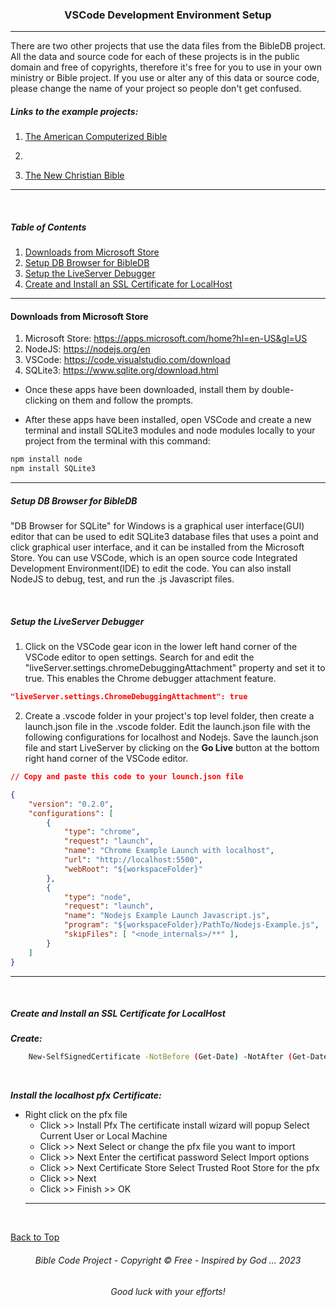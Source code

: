 <a id="top"></a>
<h3 align="center">VSCode Development Environment Setup</h3>

---
There are two other projects that use the data files from the BibleDB project. All the data and source code for each of these projects is in the public domain and free of copyrights, therefore it's free for you to use in your own ministry or Bible project. If you use or alter any of this data or source code, please change the name of your project so people don't get confused.

##### Links to the example projects:

1. [The American Computerized Bible](https://github.com/ACB-Bible/AmericanComputerizedBible)

3. []()
2. [The New Christian Bible](https://github.com/ACB-Bible/NCB)

---

<br>

##### Table of Contents
1. [Downloads from Microsoft Store](#downloads-from-microsoft-store)
2. [Setup DB Browser for BibleDB](#setup-db-browser-for-bibledb)
3. [Setup the LiveServer Debugger](#setup-the-liveserver-debugger)
4. [Create and Install an SSL Certificate for LocalHost](#create-and-install-an-ssl-certificate-for-localhost)

---

#### Downloads from Microsoft Store
1. Microsoft Store:
https://apps.microsoft.com/home?hl=en-US&gl=US
2. NodeJS:
https://nodejs.org/en
3. VSCode:
https://code.visualstudio.com/download
4. SQLite3:
https://www.sqlite.org/download.html

* Once these apps have been downloaded, install them by double-clicking on them and follow the prompts.

* After these apps have been installed, open VSCode and create a new terminal and install SQLite3 modules and node modules locally to your project from the terminal with this command:
```bash
npm install node
npm install SQLite3
```
---

##### Setup DB Browser for BibleDB
"DB Browser for SQLite" for Windows is a graphical user interface(GUI) editor that can be used to edit SQLite3 database files that uses a point and click graphical user interface, and it can be installed from the Microsoft Store. You can use VSCode, which is an open source code Integrated Development Environment(IDE) to edit the code. You can also install NodeJS to debug, test, and run the .js Javascript files.

<br>

##### Setup the LiveServer Debugger
1. Click on the VSCode gear icon in the lower left hand corner of the VSCode editor to open settings. Search for and edit the "liveServer.settings.chromeDebuggingAttachment" property and set it to true. This enables the Chrome debugger attachment feature.

```json
"liveServer.settings.ChromeDebuggingAttachment": true
```

2. Create a .vscode folder in your project's top level folder, then create a launch.json file in the .vscode folder. Edit the launch.json file with the following configurations for localhost and Nodejs. Save the launch.json file and start LiveServer by clicking on the **Go Live** button at the bottom right hand corner of the VSCode editor.

```json
// Copy and paste this code to your lounch.json file

{
    "version": "0.2.0",
    "configurations": [
        {
            "type": "chrome",
            "request": "launch",
            "name": "Chrome Example Launch with localhost",
            "url": "http://localhost:5500",
            "webRoot": "${workspaceFolder}"
        },
        {
            "type": "node",
            "request": "launch",
            "name": "Nodejs Example Launch Javascript.js",
            "program": "${workspaceFolder}/PathTo/Nodejs-Example.js",
            "skipFiles": [ "<node_internals>/**" ],
        }
    ]
}
```

---

<br>

##### Create and Install an SSL Certificate for LocalHost

***Create:***
```bash
    New-SelfSignedCertificate -NotBefore (Get-Date) -NotAfter (Get-Date).AddYears(5) -Subject "CN=localhost" -KeyAlgorithm "RSA" -KeyLength 2048 -HashAlgorithm "SHA256" -CertStoreLocation "Cert:\CurrentUser\My" -FriendlyName "HTTPS Development Certificate" -TextExtension @("2.5.29.19={text}","2.5.29.17={text}DNS=localhost") $pwd = convertTo-SecureString -String "PassfN2" -Force -AsPlainText
```
<br>

***Install the localhost pfx Certificate:***

* Right click on the pfx file
    * Click >> Install Pfx
        The certificate install wizard will popup
        Select Current User or Local Machine
    * Click >> Next
        Select or change the pfx file you want to import
    * Click >> Next
        Enter the certificat password
        Select Import options
    * Click >> Next
        Certificate Store
        Select Trusted Root Store for the pfx
    * Click >> Next
    * Click >> Finish >> OK
    ---

<br>

[Back to Top](#top)

<h6 align="center" title="God's Word Is Not For Sale">Bible Code Project - Copyright © Free - Inspired by God ... 2023</h3>
<h6 align="center">Good luck with your efforts!</h6>